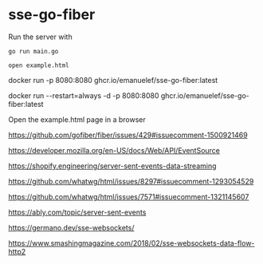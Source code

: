 # sse-go-fiber

Run the server with

```shell
go run main.go
```

```shell
open example.html
```

docker run -p 8080:8080 ghcr.io/emanuelef/sse-go-fiber:latest

docker run --restart=always -d -p 8080:8080 ghcr.io/emanuelef/sse-go-fiber:latest

Open the example.html page in a browser

https://github.com/gofiber/fiber/issues/429#issuecomment-1500921469

https://developer.mozilla.org/en-US/docs/Web/API/EventSource

https://shopify.engineering/server-sent-events-data-streaming

https://github.com/whatwg/html/issues/8297#issuecomment-1293054529

https://github.com/whatwg/html/issues/7571#issuecomment-1321145607

https://ably.com/topic/server-sent-events

https://germano.dev/sse-websockets/

https://www.smashingmagazine.com/2018/02/sse-websockets-data-flow-http2
